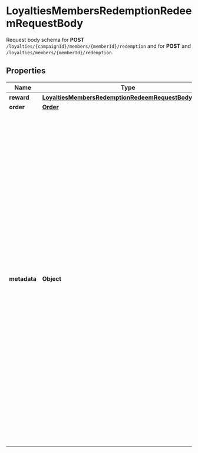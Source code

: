 

# LoyaltiesMembersRedemptionRedeemRequestBody

Request body schema for **POST** `/loyalties/{campaignId}/members/{memberId}/redemption` and for **POST** and `/loyalties/members/{memberId}/redemption`.

## Properties

| Name | Type | Description | Notes |
|------------ | ------------- | ------------- | -------------|
|**reward** | [**LoyaltiesMembersRedemptionRedeemRequestBodyReward**](LoyaltiesMembersRedemptionRedeemRequestBodyReward.md) |  |  [optional] |
|**order** | [**Order**](Order.md) |  |  [optional] |
|**metadata** | **Object** | A set of key/value pairs that you can send in the request body to check against vouchers requiring **redemption** metadata validation rules to be satisfied. The validation runs against rules that are defined through the &lt;!-- [Create Validation Rules](https://docs.voucherify.io/reference/create-validation-rules) --&gt;[Create Validation Rules](ref:create-validation-rules) endpoint or via the Dashboard; in the _Advanced Rule Builder_ &amp;rarr; _Advanced_ &amp;rarr; _Redemption metadata satisfy_ or _Basic Builder_ &amp;rarr; _Attributes match_ &amp;rarr; _REDEMPTION METADATA_. [Read more](https://support.voucherify.io/article/148-how-to-build-a-rule). |  [optional] |



